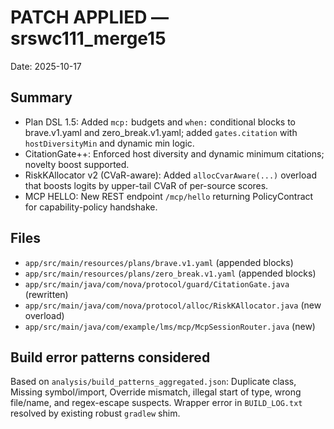 # PATCH APPLIED — srswc111_merge15

Date: 2025-10-17

## Summary
- Plan DSL 1.5: Added `mcp:` budgets and `when:` conditional blocks to brave.v1.yaml and zero_break.v1.yaml; added `gates.citation` with `hostDiversityMin` and dynamic min logic.
- CitationGate++: Enforced host diversity and dynamic minimum citations; novelty boost supported.
- RiskKAllocator v2 (CVaR-aware): Added `allocCvarAware(...)` overload that boosts logits by upper-tail CVaR of per-source scores.
- MCP HELLO: New REST endpoint `/mcp/hello` returning PolicyContract for capability-policy handshake.

## Files
- `app/src/main/resources/plans/brave.v1.yaml` (appended blocks)
- `app/src/main/resources/plans/zero_break.v1.yaml` (appended blocks)
- `app/src/main/java/com/nova/protocol/guard/CitationGate.java` (rewritten)
- `app/src/main/java/com/nova/protocol/alloc/RiskKAllocator.java` (new overload)
- `app/src/main/java/com/example/lms/mcp/McpSessionRouter.java` (new)

## Build error patterns considered
Based on `analysis/build_patterns_aggregated.json`: Duplicate class, Missing symbol/import, Override mismatch, illegal start of type, wrong file/name, and regex-escape suspects. Wrapper error in `BUILD_LOG.txt` resolved by existing robust `gradlew` shim.
